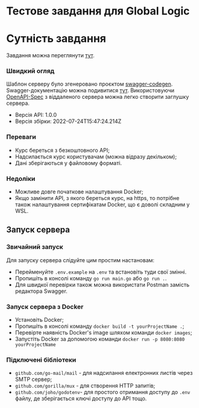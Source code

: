 <h1>Тестове завдання для Global Logic</h1>

# Сутність завдання
Завдання можна переглянути [тут](TASK.md).


### Швидкий огляд
Шаблон серверу було згенеровано проєктом [swagger-codegen](https://github.com/swagger-api/swagger-codegen). Swagger-документацію можна подивитися [тут](https://github.com/AndriiPopovych/gses/blob/main/gses2swagger.yaml).
Використовуючи [OpenAPI-Spec](https://github.com/OAI/OpenAPI-Specification) з віддаленого сервера можна легко створити заглушку сервера.

- Версія API: 1.0.0
- Версія збірки: 2022-07-24T15:47:24.214Z


### Переваги
- Курс береться з безкоштовного API;
- Надсилається курс користувачам (можна відразу декільком);
- Дані зберігаються у файловому форматі.

### Недоліки
- Можливе довге початкове налаштування Docker;
- Якщо замінити API, з якого береться курс, на https, то потрібне також налаштування сертифікатам Docker, що є доволі складним у WSL.


## Запуск сервера

### Звичайний запуск
Для запуску сервера слідуйте цим простим настановам:

- Перейменуйте `.env.example` на `.env` та встановіть туди свої змінні.
- Пропишіть в консолі команду ```go run main.go``` або ```go run .```.
- Для швидкої перевірки також можна використати Postman замість редактора Swagger.


### Запуск сервера з Docker

- Установіть Docker;
- Пропишіть в консолі команду `docker build -t yourProjectName .`;
- Перевірте наявність Docker's image шляхом команди `docker images`;
- Запустіть Docker за допомогою команди `docker run -p 8080:8080 yourProjectName`


### Підключені бібліотеки
  - `github.com/go-mail/mail` - для надсилання електронних листів через SMTP сервер;
  - `github.com/gorilla/mux`  - для створення HTTP запитів;
  - `github.com/joho/godotenv`- для простого отримання доступу до `.env` файлу, де зберігається ключі доступу до API тощо.